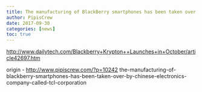 ```yaml
---
title: The manufacturing of BlackBerry smartphones has been taken over by Chinese electronics company called TCL Corporation
author: PipisCrew
date: 2017-09-30
categories: [news]
toc: true
---
```


http://www.dailytech.com/Blackberry+Krypton++Launches+in+October/article42697.htm

origin - http://www.pipiscrew.com/?p=10242 the-manufacturing-of-blackberry-smartphones-has-been-taken-over-by-chinese-electronics-company-called-tcl-corporation